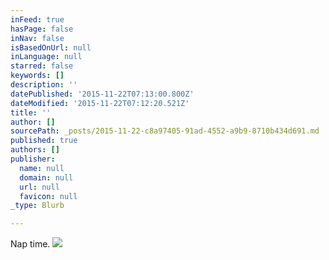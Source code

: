 ```yaml
---
inFeed: true
hasPage: false
inNav: false
isBasedOnUrl: null
inLanguage: null
starred: false
keywords: []
description: ''
datePublished: '2015-11-22T07:13:00.800Z'
dateModified: '2015-11-22T07:12:20.521Z'
title: ''
author: []
sourcePath: _posts/2015-11-22-c8a97405-91ad-4552-a9b9-8710b434d691.md
published: true
authors: []
publisher:
  name: null
  domain: null
  url: null
  favicon: null
_type: Blurb

---
```

Nap time.
![](https://the-grid-user-content.s3-us-west-2.amazonaws.com/96b604d2-e307-4da2-b466-1232fbff4a6f.jpg)